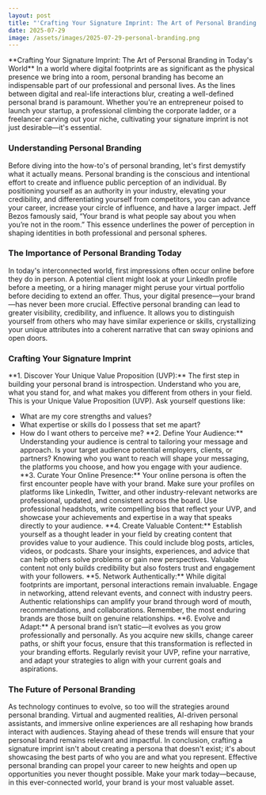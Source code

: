 ```yaml
---
layout: post
title: "'Crafting Your Signature Imprint: The Art of Personal Branding in Today's World'"
date: 2025-07-29
image: /assets/images/2025-07-29-personal-branding.png
---
```


\*\*Crafting Your Signature Imprint: The Art of Personal Branding in Today's World\*\*
In a world where digital footprints are as significant as the physical presence we bring into a room, personal branding has become an indispensable part of our professional and personal lives. As the lines between digital and real-life interactions blur, creating a well-defined personal brand is paramount. Whether you're an entrepreneur poised to launch your startup, a professional climbing the corporate ladder, or a freelancer carving out your niche, cultivating your signature imprint is not just desirable—it's essential.
### Understanding Personal Branding
Before diving into the how-to's of personal branding, let's first demystify what it actually means. Personal branding is the conscious and intentional effort to create and influence public perception of an individual. By positioning yourself as an authority in your industry, elevating your credibility, and differentiating yourself from competitors, you can advance your career, increase your circle of influence, and have a larger impact.
Jeff Bezos famously said, “Your brand is what people say about you when you’re not in the room.” This essence underlines the power of perception in shaping identities in both professional and personal spheres.
### The Importance of Personal Branding Today
In today's interconnected world, first impressions often occur online before they do in person. A potential client might look at your LinkedIn profile before a meeting, or a hiring manager might peruse your virtual portfolio before deciding to extend an offer. Thus, your digital presence—your brand—has never been more crucial.
Effective personal branding can lead to greater visibility, credibility, and influence. It allows you to distinguish yourself from others who may have similar experience or skills, crystallizing your unique attributes into a coherent narrative that can sway opinions and open doors.
### Crafting Your Signature Imprint
\*\*1. Discover Your Unique Value Proposition (UVP):\*\*
The first step in building your personal brand is introspection. Understand who you are, what you stand for, and what makes you different from others in your field. This is your Unique Value Proposition (UVP). Ask yourself questions like:
- What are my core strengths and values?
- What expertise or skills do I possess that set me apart?
- How do I want others to perceive me?
\*\*2. Define Your Audience:\*\*
Understanding your audience is central to tailoring your message and approach. Is your target audience potential employers, clients, or partners? Knowing who you want to reach will shape your messaging, the platforms you choose, and how you engage with your audience.
\*\*3. Curate Your Online Presence:\*\*
Your online persona is often the first encounter people have with your brand. Make sure your profiles on platforms like LinkedIn, Twitter, and other industry-relevant networks are professional, updated, and consistent across the board. Use professional headshots, write compelling bios that reflect your UVP, and showcase your achievements and expertise in a way that speaks directly to your audience.
\*\*4. Create Valuable Content:\*\*
Establish yourself as a thought leader in your field by creating content that provides value to your audience. This could include blog posts, articles, videos, or podcasts. Share your insights, experiences, and advice that can help others solve problems or gain new perspectives. Valuable content not only builds credibility but also fosters trust and engagement with your followers.
\*\*5. Network Authentically:\*\*
While digital footprints are important, personal interactions remain invaluable. Engage in networking, attend relevant events, and connect with industry peers. Authentic relationships can amplify your brand through word of mouth, recommendations, and collaborations. Remember, the most enduring brands are those built on genuine relationships.
\*\*6. Evolve and Adapt:\*\*
A personal brand isn’t static—it evolves as you grow professionally and personally. As you acquire new skills, change career paths, or shift your focus, ensure that this transformation is reflected in your branding efforts. Regularly revisit your UVP, refine your narrative, and adapt your strategies to align with your current goals and aspirations.
### The Future of Personal Branding
As technology continues to evolve, so too will the strategies around personal branding. Virtual and augmented realities, AI-driven personal assistants, and immersive online experiences are all reshaping how brands interact with audiences. Staying ahead of these trends will ensure that your personal brand remains relevant and impactful.
In conclusion, crafting a signature imprint isn't about creating a persona that doesn't exist; it's about showcasing the best parts of who you are and what you represent. Effective personal branding can propel your career to new heights and open up opportunities you never thought possible. Make your mark today—because, in this ever-connected world, your brand is your most valuable asset.